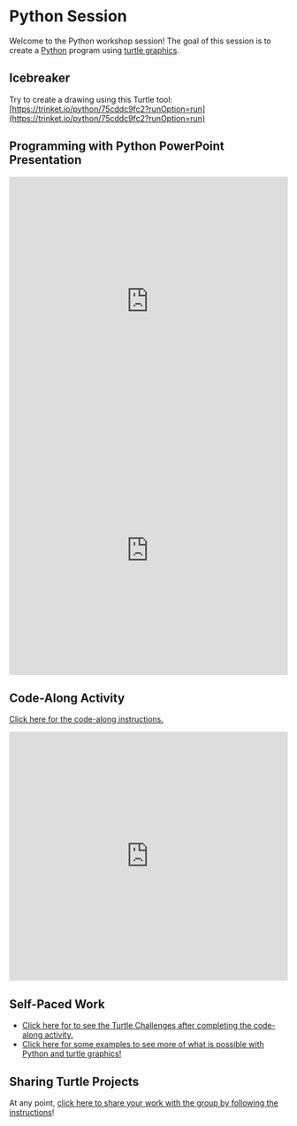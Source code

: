 # Python Session
Welcome to the Python workshop session! The goal of this session is to create a [Python](https://www.python.org/) program using [turtle graphics](https://en.wikipedia.org/wiki/Turtle_graphics).

## Icebreaker
Try to create a drawing using this Turtle tool: [https://trinket.io/python/75cddc9fc2?runOption=run](https://trinket.io/python/75cddc9fc2?runOption=run)

## Programming with Python PowerPoint Presentation
<iframe src='https://view.officeapps.live.com/op/embed.aspx?src=https://hytechcamps.github.io/python/ProgrammingWithPython.pptx' width='100%' height='450px' frameborder='0'></iframe>

<iframe width="100%" height="450px" src="https://www.youtube.com/embed/GqhQ6R7mK8k" title="YouTube video player" frameborder="0" allow="accelerometer; autoplay; clipboard-write; encrypted-media; gyroscope; picture-in-picture" allowfullscreen></iframe>

## Code-Along Activity
[Click here for the code-along instructions.](TurtleCodeAlong.md)

<iframe width="100%" height="450px" src="https://www.youtube.com/embed/TpRnlfyHjiA" title="YouTube video player" frameborder="0" allow="accelerometer; autoplay; clipboard-write; encrypted-media; gyroscope; picture-in-picture" allowfullscreen></iframe>

## Self-Paced Work
- [Click here for to see the Turtle Challenges after completing the code-along activity.](TurtleChallenges.md)
- [Click here for some examples to see more of what is possible with Python and turtle graphics!](TurtleExamples.md)

## Sharing Turtle Projects
At any point, [click here to share your work with the group by following the instructions](SharingWork.md)!